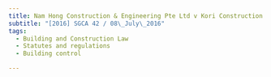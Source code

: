 ```yaml
---
title: Nam Hong Construction & Engineering Pte Ltd v Kori Construction (S) Pte Ltd 
subtitle: "[2016] SGCA 42 / 08\_July\_2016"
tags:
  - Building and Construction Law
  - Statutes and regulations
  - Building control

---
```


